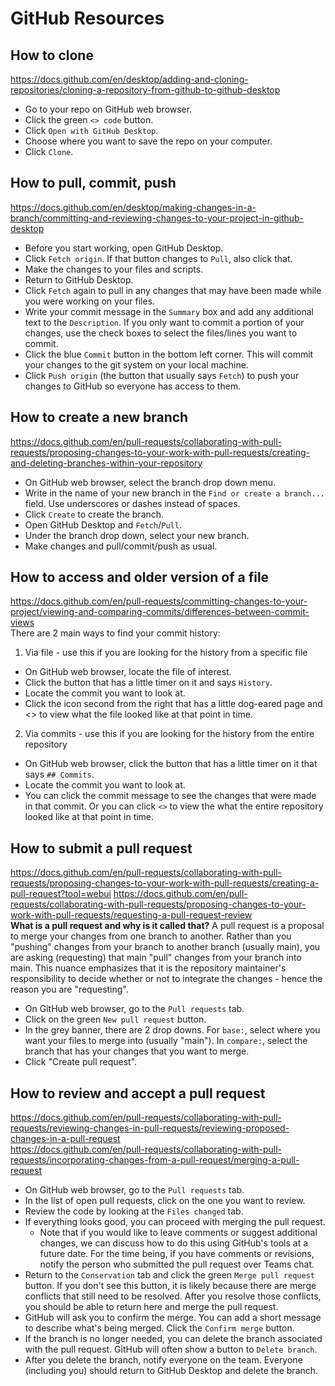 
# GitHub Resources
## How to clone
https://docs.github.com/en/desktop/adding-and-cloning-repositories/cloning-a-repository-from-github-to-github-desktop
- Go to your repo on GitHub web browser.
- Click the green `<> code` button. 
- Click `Open with GitHub Desktop`.
- Choose where you want to save the repo on your computer. 
- Click `Clone`.
## How to pull, commit, push
https://docs.github.com/en/desktop/making-changes-in-a-branch/committing-and-reviewing-changes-to-your-project-in-github-desktop
- Before you start working, open GitHub Desktop. 
- Click `Fetch origin`. If that button changes to `Pull`, also click that. 
- Make the changes to your files and scripts. 
- Return to GitHub Desktop. 
- Click `Fetch` again to pull in any changes that may have been made while you were working on your files. 
- Write your commit message in the `Summary` box and add any additional text to the `Description`. If you only want to commit a portion of your changes, use the check boxes to select the files/lines you want to commit. 
- Click the blue `Commit` button in the bottom left corner. This will commit your changes to the git system on your local machine. 
- Click `Push origin` (the button that usually says `Fetch`) to push your changes to GitHub so everyone has access to them.
## How to create a new branch
https://docs.github.com/en/pull-requests/collaborating-with-pull-requests/proposing-changes-to-your-work-with-pull-requests/creating-and-deleting-branches-within-your-repository
- On GitHub web browser, select the branch drop down menu.
- Write in the name of your new branch in the `Find or create a branch...` field. Use underscores or dashes instead of spaces. 
- Click `Create` to create the branch. 
- Open GitHub Desktop and `Fetch`/`Pull`.
- Under the branch drop down, select your new branch. 
- Make changes and pull/commit/push as usual. 
## How to access and older version of a file
https://docs.github.com/en/pull-requests/committing-changes-to-your-project/viewing-and-comparing-commits/differences-between-commit-views  
There are 2 main ways to find your commit history:  
1. Via file - use this if you are looking for the history from a specific file  
  - On GitHub web browser, locate the file of interest.
  - Click the button that has a little timer on it and says `History`. 
  - Locate the commit you want to look at.
  - Click the icon second from the right that has a little dog-eared page and <> to view what the file looked like at that point in time.  
2. Via commits - use this if you are looking for the history from the entire repository  
  - On GitHub web browser, click the button that has a little timer on it that says `## Commits`.
  - Locate the commit you want to look at.
  - You can click the commit message to see the changes that were made in that commit. Or you can click `<>` to view the what the entire repository looked like at that point in time.
## How to submit a pull request
https://docs.github.com/en/pull-requests/collaborating-with-pull-requests/proposing-changes-to-your-work-with-pull-requests/creating-a-pull-request?tool=webui
https://docs.github.com/en/pull-requests/collaborating-with-pull-requests/proposing-changes-to-your-work-with-pull-requests/requesting-a-pull-request-review  
**What is a pull request and why is it called that?** A pull request is a proposal to merge your changes from one branch to another. Rather than you "pushing" changes from your branch to another branch (usually main), you are asking (requesting) that main "pull" changes from your branch into main. This nuance emphasizes that it is the repository maintainer's responsibility to decide whether or not to integrate the changes - hence the reason you are "requesting".
- On GitHub web browser, go to the `Pull requests` tab.
- Click on the green `New pull request` button.
- In the grey banner, there are 2 drop downs. For `base:`, select where you want your files to merge into (usually "main"). In `compare:`, select the branch that has your changes that you want to merge. 
- Click "Create pull request".
## How to review and accept a pull request
https://docs.github.com/en/pull-requests/collaborating-with-pull-requests/reviewing-changes-in-pull-requests/reviewing-proposed-changes-in-a-pull-request  
https://docs.github.com/en/pull-requests/collaborating-with-pull-requests/incorporating-changes-from-a-pull-request/merging-a-pull-request  
- On GitHub web browser, go to the `Pull requests` tab.
- In the list of open pull requests, click on the one you want to review. 
- Review the code by looking at the `Files changed` tab. 
- If everything looks good, you can proceed with merging the pull request. 
	- Note that if you would like to leave comments or suggest additional changes, we can discuss how to do this using GitHub's tools at a future date. For the time being, if you have comments or revisions, notify the person who submitted the pull request over Teams chat. 
- Return to the `Conservation` tab and click the green `Merge pull request` button. If you don't see this button, it is likely because there are merge conflicts that still need to be resolved. After you resolve those conflicts, you should be able to return here and merge the pull request. 
- GitHub will ask you to confirm the merge. You can add a short message to describe what's being merged. Click the `Confirm merge` button. 
- If the branch is no longer needed, you can delete the branch associated with the pull request. GitHub will often show a button to `Delete branch`. 
- After you delete the branch, notify everyone on the team. Everyone (including you) should return to GitHub Desktop and delete the branch. 
